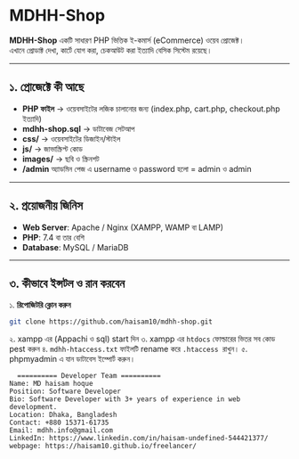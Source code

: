 # MDHH-Shop

**MDHH-Shop** একটি সাধারণ PHP ভিত্তিক ই-কমার্স (eCommerce) ওয়েব প্রোজেক্ট।  
এখানে প্রোডাক্ট দেখা, কার্টে যোগ করা, চেকআউট করা ইত্যাদি বেসিক সিস্টেম রয়েছে।  

---

## ১. প্রোজেক্টে কী আছে  

- **PHP ফাইল** → ওয়েবসাইটের লজিক চালানোর জন্য (index.php, cart.php, checkout.php ইত্যাদি)  
- **mdhh-shop.sql** → ডাটাবেজ সেটআপ    
- **css/** → ওয়েবসাইটের ডিজাইন/স্টাইল  
- **js/** → জাভাস্ক্রিপ্ট কোড  
- **images/** → ছবি ও স্ক্রিনশট
- **/admin** অ্যাডমিন পেজ এ username ও password হলো = admin ও admin 

---

## ২. প্রয়োজনীয় জিনিস  

- **Web Server**: Apache / Nginx (XAMPP, WAMP বা LAMP)  
- **PHP**: 7.4 বা তার বেশি  
- **Database**: MySQL / MariaDB  

---
## ৩. কীভাবে ইন্সটল ও রান করবেন  

১. **রিপোজিটরি ক্লোন করুন**  
```bash
git clone https://github.com/haisam10/mdhh-shop.git
```
২. xampp এর (Appachi ও sql) start দিন 
৩. xampp এর ``htdocs`` ফোল্ডারের ভিতর সব কোড pest করুন 
৪. ``mdhh-htaccess.txt`` ফাইলটি rename করে  ``.htaccess ``রাখুন। 
৫. phpmyadmin এ যান ডাটাবেস ইম্পোর্ট করুন। 

```
  ========== Developer Team ==========
Name: MD haisam hoque
Position: Software Developer
Bio: Software Developer with 3+ years of experience in web development.
Location: Dhaka, Bangladesh
Contact: +880 15371-61735
Email: mdhh.info@gmail.com
LinkedIn: https://www.linkedin.com/in/haisam-undefined-544421377/
webpage: https://haisam10.github.io/freelancer/
```




